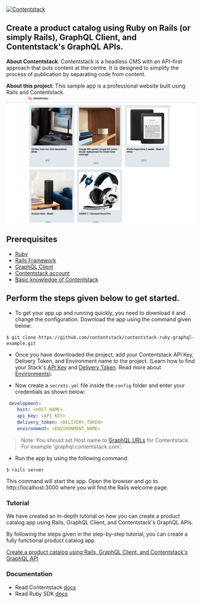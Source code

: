 [![Contentstack](https://www.contentstack.com/docs/static/images/contentstack.png)](https://www.contentstack.com/)

## Create a product catalog using Ruby on Rails (or simply Rails), GraphQL Client, and Contentstack's GraphQL APIs.

**About Contentstack**: Contentstack is a headless CMS with an API-first approach that puts content at the centre. It is designed to simplify the process of publication by separating code from content.

**About this project**: This sample app is a professional website built using Rails and Contentstack.
![Homepage Screenshot](./app/assets/images/product_list.png?raw=true "Homepage screenshot")

## Prerequisites

-   [Ruby](https://www.ruby-lang.org/en/documentation/installation/)
-   [Rails Framework](https://rubyonrails.org/)
-   [GraphQL Client](https://rubygems.org/gems/graphql-client)
-   [Contentstack account](https://www.app.contentstack.com/)
-   [Basic knowledge of Contentstack](https://www.contentstack.com/docs/)


## Perform the steps given below to get started.

 - To get your app up and running quickly, you need to download it and change the configuration. Download the app using the command given below:
```
$ git clone https://github.com/contentstack/contentstack-ruby-graphql-example.git 
```
  
 - Once you have downloaded the project, add your Contentstack API Key, Delivery Token, and Environment name to the project. (Learn how to find your Stack's [API Key](https://www.contentstack.com/docs/guide/stack#edit-a-stack) and [Delivery Token](https://www.contentstack.com/docs/guide/tokens#create-a-delivery-token). Read more about [Environments](https://www.contentstack.com/docs/guide/environments)).

 - Now create a ```secrets.yml``` file inside the ```config``` folder and enter your credentials as shown below:

```yml
 development:
    host: <HOST_NAME>
    api_key: <API_KEY>
    delivery_token: <DELIVERY_TOKEN>
    environment: <ENVIRONMENT_NAME> 
```
> Note: You should set Host name to [GraphQL URLs](https://www.contentstack.com/docs/developers/apis/graphql-content-delivery-api/#base-url) for Contentstack. For example 'graphql.contentstack.com'.
 - Run the app by using the following command:
```
$ rails server
```

This command will start the app. Open the browser and go to http://localhost:3000 where you will find the Rails welcome page.


### Tutorial
We have created an in-depth tutorial on how you can create a product catalog app using Rails, GraphQL Client, and Contentstack's GraphQL APIs.

By following the steps given in the step-by-step tutorial, you can create a fully functional product catalog app.


[Create a product catalog using Rails, GraphQL Client, and Contentstack's GraphQL API](https://www.contentstack.com/docs/developers/sample-apps/build-a-product-catalog-app-using-ruby-on-rails-graphql-client-and-contentstack-graphql-apis)

### Documentation
* Read Contentstack [docs](https://www.contentstack.com/docs/)
* Read Ruby SDK [docs](https://github.com/contentstack/contentstack-ruby)
